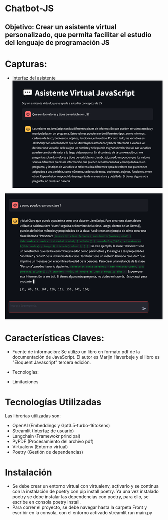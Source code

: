 # Chatbot-JS

## Objetivo: Crear un asistente virtual personalizado, que permita facilitar el estudio del lenguaje de programación JS

# Capturas:

* Interfaz del asistente
![Preguntas](App/img/media/Captura_1.PNG)

![Preguntas](App/img/media/Captura_2.PNG)

# Características Claves:

* Fuente de información: Se utilizo un libro en formato pdf de la documentación de JavaScript. El autor es Marijn Haverbeje y el libro es "Eloquent Javascript" tercera edición.

* Tecnologías:

* Limitaciones

# Tecnologías Utilizadas

Las librerías utilizadas son:

* OpenAI (Embeddings y Gpt3.5-turbo-16tokens)
* Streamlit (Interfaz de usuario)
* Langchain (Framewokr principal)
* PyPDF (Procesamiento del archivo pdf)
* Virtualenv (Entorno virtual)
* Poetry (Gestión de dependencias)

# Instalación

* Se debe crear un entorno virtual con virtualenv, activarlo y se continua con la instalación de poetry con pip install poetry. Ya una vez instalado poetry se debe instalar las dependencias con poetry, para ello, se escribe en consola poetry install.
* Para correr el proyecto, se debe navegar hasta la carpeta Front y escribir en la consola, con el entorno activado streamlit run main.py
